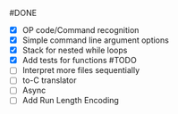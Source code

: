  #DONE
- [x] OP code/Command recognition 
- [x] Simple command line argument options
- [x] Stack for nested while loops
- [x] Add tests for functions
 #TODO
- [ ] Interpret more files sequentially
- [ ] to-C translator
- [ ] Async
- [ ] Add Run Length Encoding
